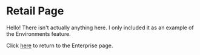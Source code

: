 # Retail Page

Hello! There isn't actually anything here. I only included it as an example of the Environments feature.

Click [here](/enterprise) to return to the Enterprise page.

